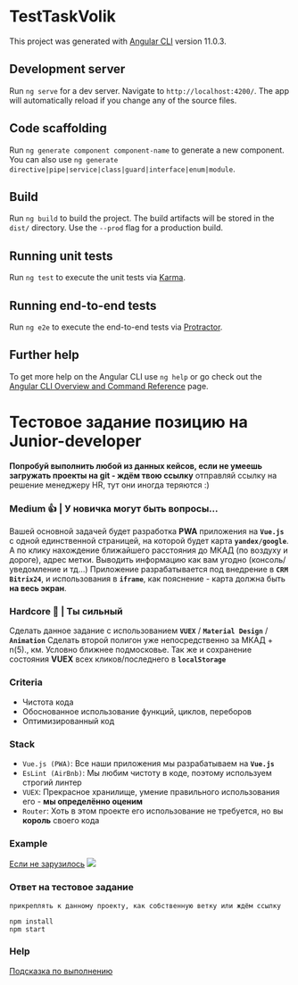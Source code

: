 # TestTaskVolik

This project was generated with [Angular CLI](https://github.com/angular/angular-cli) version 11.0.3.

## Development server

Run `ng serve` for a dev server. Navigate to `http://localhost:4200/`. The app will automatically reload if you change any of the source files.

## Code scaffolding

Run `ng generate component component-name` to generate a new component. You can also use `ng generate directive|pipe|service|class|guard|interface|enum|module`.

## Build

Run `ng build` to build the project. The build artifacts will be stored in the `dist/` directory. Use the `--prod` flag for a production build.

## Running unit tests

Run `ng test` to execute the unit tests via [Karma](https://karma-runner.github.io).

## Running end-to-end tests

Run `ng e2e` to execute the end-to-end tests via [Protractor](http://www.protractortest.org/).

## Further help

To get more help on the Angular CLI use `ng help` or go check out the [Angular CLI Overview and Command Reference](https://angular.io/cli) page.

# Тестовое задание позицию на Junior-developer

**Попробуй выполнить любой из данных кейсов, если не умеешь загружать проекты на git - ждём твою ссылку**
отправляй ссылку на решение менеджеру HR, тут они иногда теряются :)
 
### Medium 👍 | У новичка могут быть вопросы...
Вашей основной задачей будет разработка **PWA** приложения на **`Vue.js`** с одной единственной страницей,
на которой будет карта **`yandex/google`**. А по клику нахождение ближайшего расстояния до МКАД (по воздуху и дороге),
адрес метки. Выводить информацию как вам угодно (консоль/уведомление и тд...)
Приложение разрабатывается под внедрение в **`CRM Bitrix24`**, и использования в **`iframe`**, как пояснение - карта
должна быть **на весь экран**.

### Hardcore 💪 | Ты сильный
Сделать данное задание с использованием **`VUEX`** / **`Material Design`** / **`Animation`**
Сделать второй полигон уже непосредственно за МКАД + n(5)., км. Условно ближнее подмосковье.
Так же и сохранение состояния **VUEX** всех кликов/последнего в **`localStorage`**

### Criteria
- Чистота кода
- Обоснованное использование функций, циклов, переборов
- Оптимизированный код

### Stack
- `Vue.js (PWA)`: Все наши приложения мы разрабатываем на **`Vue.js`**
- `EsLint (AirBnb)`: Мы любим чистоту в коде, поэтому используем строгий линтер
- `VUEX`: Прекрасное хранилище, умение правильного использования его - **мы определённо оценим**
- `Router`: Хоть в этом проекте его использование не требуется, но вы **король** своего кода

### Example
[Если не зарузилось](readme/u89mfqbYKV.gif)
[![](readme/u89mfqbYKV.gif)](readme/u89mfqbYKV.gif)

### Ответ на тестовое задание
`прикреплять к данному проекту, как собственную ветку или ждём ссылку`
```
npm install
npm start
```

### Help
[Подсказка по выполнению](/readme/Help.md)